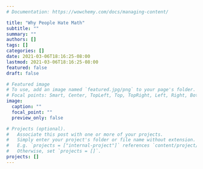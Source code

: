 ```yaml
---
# Documentation: https://wowchemy.com/docs/managing-content/

title: "Why People Hate Math"
subtitle: ""
summary: ""
authors: []
tags: []
categories: []
date: 2021-03-06T18:16:25-08:00
lastmod: 2021-03-06T18:16:25-08:00
featured: false
draft: false

# Featured image
# To use, add an image named `featured.jpg/png` to your page's folder.
# Focal points: Smart, Center, TopLeft, Top, TopRight, Left, Right, BottomLeft, Bottom, BottomRight.
image:
  caption: ""
  focal_point: ""
  preview_only: false

# Projects (optional).
#   Associate this post with one or more of your projects.
#   Simply enter your project's folder or file name without extension.
#   E.g. `projects = ["internal-project"]` references `content/project/deep-learning/index.md`.
#   Otherwise, set `projects = []`.
projects: []
---
```

